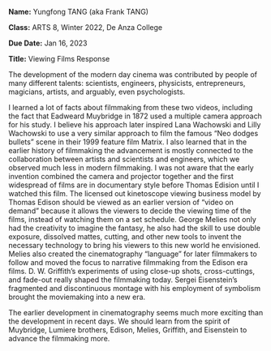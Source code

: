 **Name:** Yungfong TANG (aka Frank TANG)

**Class:** ARTS 8, Winter 2022, De Anza College

**Due Date:** Jan 16, 2023

**Title:** Viewing Films Response

The development of the modern day cinema was contributed by people of many different talents: scientists, engineers, physicists, entrepreneurs, magicians, artists, and arguably, even psychologists. 

I learned a lot of facts about filmmaking from these two videos, including the fact that Eadweard Muybridge in 1872 used a multiple camera approach for his study. I believe his approach later inspired Lana Wachowski and Lilly Wachowski to use a very similar approach to film the famous “Neo dodges bullets” scene in their 1999 feature film Matrix. I also learned that in the earlier history of filmmaking the advancement is mostly connected to the collaboration between artists and scientists and engineers, which we observed much less in modern filmmaking. I was not aware that the early invention combined the camera and projector together and the first widespread of films are in documentary style before Thomas Edision until I watched this film. The licensed out kinetoscope viewing business model by Thomas Edison should be viewed as an earlier version of “video on demand” because it allows the viewers to decide the viewing time of the films, instead of watching them on a set schedule. George Melies not only had the creativity to imagine the fantasy, he also had the skill to use double exposure, dissolved mattes, cutting, and other new tools to invent the necessary technology to bring his viewers to this new world he envisioned. Melies also created the cinematography “language” for later filmmakers to follow and moved the focus to narrative filmmaking from the Edison era films. D. W. Griffith’s experiments of using close-up shots, cross-cuttings, and fade-out really shaped the filmmaking today. Sergei Eisenstein’s fragmented and discontinuous montage with his employment of symbolism brought the moviemaking into a new era. 

The earlier development in cinematography seems much more exciting than the development in recent days. We should learn from the spirit of Muybridge, Lumiere brothers, Edison, Melies, Griffith, and Eisenstein to advance the filmmaking more. 
